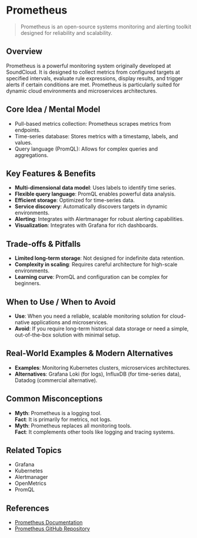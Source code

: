 # Prometheus

> Prometheus is an open-source systems monitoring and alerting toolkit designed for reliability and scalability.

## Overview
Prometheus is a powerful monitoring system originally developed at SoundCloud. It is designed to collect metrics from configured targets at specified intervals, evaluate rule expressions, display results, and trigger alerts if certain conditions are met. Prometheus is particularly suited for dynamic cloud environments and microservices architectures.

## Core Idea / Mental Model
- Pull-based metrics collection: Prometheus scrapes metrics from endpoints.
- Time-series database: Stores metrics with a timestamp, labels, and values.
- Query language (PromQL): Allows for complex queries and aggregations.

## Key Features & Benefits
- **Multi-dimensional data model**: Uses labels to identify time series.
- **Flexible query language**: PromQL enables powerful data analysis.
- **Efficient storage**: Optimized for time-series data.
- **Service discovery**: Automatically discovers targets in dynamic environments.
- **Alerting**: Integrates with Alertmanager for robust alerting capabilities.
- **Visualization**: Integrates with Grafana for rich dashboards.

## Trade-offs & Pitfalls
- **Limited long-term storage**: Not designed for indefinite data retention.
- **Complexity in scaling**: Requires careful architecture for high-scale environments.
- **Learning curve**: PromQL and configuration can be complex for beginners.

## When to Use / When to Avoid
- **Use**: When you need a reliable, scalable monitoring solution for cloud-native applications and microservices.
- **Avoid**: If you require long-term historical data storage or need a simple, out-of-the-box solution with minimal setup.

## Real-World Examples & Modern Alternatives
- **Examples**: Monitoring Kubernetes clusters, microservices architectures.
- **Alternatives**: Grafana Loki (for logs), InfluxDB (for time-series data), Datadog (commercial alternative).

## Common Misconceptions
- **Myth**: Prometheus is a logging tool.  
  **Fact**: It is primarily for metrics, not logs.
- **Myth**: Prometheus replaces all monitoring tools.  
  **Fact**: It complements other tools like logging and tracing systems.

## Related Topics
- Grafana
- Kubernetes
- Alertmanager
- OpenMetrics
- PromQL

## References
- [Prometheus Documentation](https://prometheus.io/docs/introduction/overview/)  
- [Prometheus GitHub Repository](https://github.com/prometheus/prometheus)